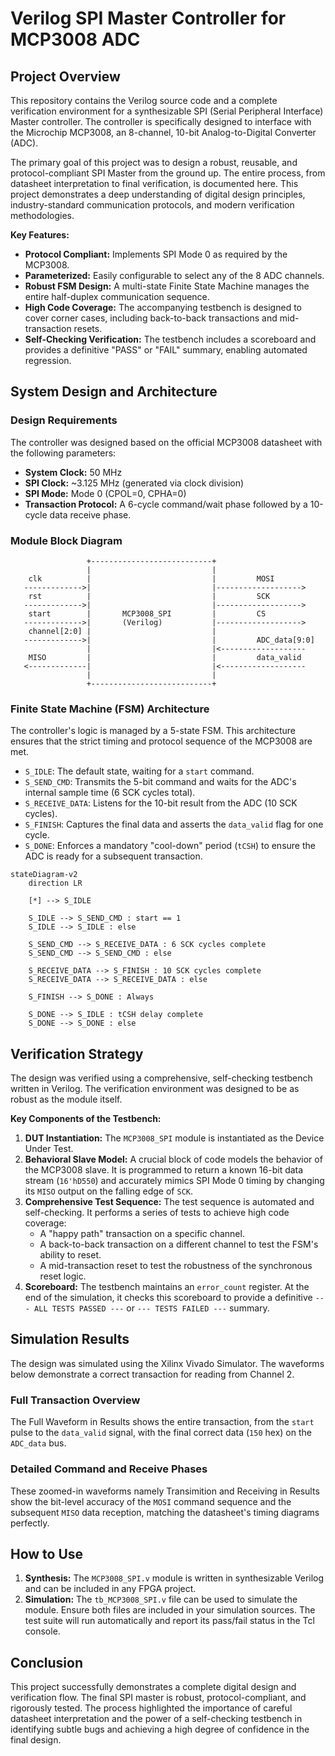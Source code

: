 
# Verilog SPI Master Controller for MCP3008 ADC

## Project Overview

This repository contains the Verilog source code and a complete verification environment for a synthesizable SPI (Serial Peripheral Interface) Master controller. The controller is specifically designed to interface with the Microchip MCP3008, an 8-channel, 10-bit Analog-to-Digital Converter (ADC).

The primary goal of this project was to design a robust, reusable, and protocol-compliant SPI Master from the ground up. The entire process, from datasheet interpretation to final verification, is documented here. This project demonstrates a deep understanding of digital design principles, industry-standard communication protocols, and modern verification methodologies.

**Key Features:**
*   **Protocol Compliant:** Implements SPI Mode 0 as required by the MCP3008.
*   **Parameterized:** Easily configurable to select any of the 8 ADC channels.
*   **Robust FSM Design:** A multi-state Finite State Machine manages the entire half-duplex communication sequence.
*   **High Code Coverage:** The accompanying testbench is designed to cover corner cases, including back-to-back transactions and mid-transaction resets.
*   **Self-Checking Verification:** The testbench includes a scoreboard and provides a definitive "PASS" or "FAIL" summary, enabling automated regression.

## System Design and Architecture

### Design Requirements

The controller was designed based on the official MCP3008 datasheet with the following parameters:
*   **System Clock:** 50 MHz
*   **SPI Clock:** ~3.125 MHz (generated via clock division)
*   **SPI Mode:** Mode 0 (CPOL=0, CPHA=0)
*   **Transaction Protocol:** A 6-cycle command/wait phase followed by a 10-cycle data receive phase.

### Module Block Diagram

```
                 +---------------------------+
                 |                           |
    clk          |                           |         MOSI
   ------------->|                           |------------------->
    rst          |                           |         SCK
   ------------->|                           |------------------->
    start        |       MCP3008_SPI         |         CS
   ------------->|       (Verilog)           |------------------->
    channel[2:0] |                           |
   ------------->|                           |         ADC_data[9:0]
                 |                           |<-------------------
    MISO         |                           |         data_valid
   <-------------|                           |<-------------------
                 |                           |
                 +---------------------------+
```

### Finite State Machine (FSM) Architecture

The controller's logic is managed by a 5-state FSM. This architecture ensures that the strict timing and protocol sequence of the MCP3008 are met.

*   `S_IDLE`: The default state, waiting for a `start` command.
*   `S_SEND_CMD`: Transmits the 5-bit command and waits for the ADC's internal sample time (6 SCK cycles total).
*   `S_RECEIVE_DATA`: Listens for the 10-bit result from the ADC (10 SCK cycles).
*   `S_FINISH`: Captures the final data and asserts the `data_valid` flag for one cycle.
*   `S_DONE`: Enforces a mandatory "cool-down" period (`tCSH`) to ensure the ADC is ready for a subsequent transaction.

```mermaid
stateDiagram-v2
    direction LR

    [*] --> S_IDLE

    S_IDLE --> S_SEND_CMD : start == 1
    S_IDLE --> S_IDLE : else

    S_SEND_CMD --> S_RECEIVE_DATA : 6 SCK cycles complete
    S_SEND_CMD --> S_SEND_CMD : else

    S_RECEIVE_DATA --> S_FINISH : 10 SCK cycles complete
    S_RECEIVE_DATA --> S_RECEIVE_DATA : else

    S_FINISH --> S_DONE : Always

    S_DONE --> S_IDLE : tCSH delay complete
    S_DONE --> S_DONE : else
```

## Verification Strategy

The design was verified using a comprehensive, self-checking testbench written in Verilog. The verification environment was designed to be as robust as the module itself.

**Key Components of the Testbench:**
1.  **DUT Instantiation:** The `MCP3008_SPI` module is instantiated as the Device Under Test.
2.  **Behavioral Slave Model:** A crucial block of code models the behavior of the MCP3008 slave. It is programmed to return a known 16-bit data stream (`16'hD550`) and accurately mimics SPI Mode 0 timing by changing its `MISO` output on the falling edge of `SCK`.
3.  **Comprehensive Test Sequence:** The test sequence is automated and self-checking. It performs a series of tests to achieve high code coverage:
    *   A "happy path" transaction on a specific channel.
    *   A back-to-back transaction on a different channel to test the FSM's ability to reset.
    *   A mid-transaction reset to test the robustness of the synchronous reset logic.
4.  **Scoreboard:** The testbench maintains an `error_count` register. At the end of the simulation, it checks this scoreboard to provide a definitive `--- ALL TESTS PASSED ---` or `--- TESTS FAILED ---` summary.

## Simulation Results

The design was simulated using the Xilinx Vivado Simulator. The waveforms below demonstrate a correct transaction for reading from Channel 2.

### Full Transaction Overview

The Full Waveform in Results shows the entire transaction, from the `start` pulse to the `data_valid` signal, with the final correct data (`150` hex) on the `ADC_data` bus.

### Detailed Command and Receive Phases

These zoomed-in waveforms namely Transimition and Receiving in Results show the bit-level accuracy of the `MOSI` command sequence and the subsequent `MISO` data reception, matching the datasheet's timing diagrams perfectly.

## How to Use

1.  **Synthesis:** The `MCP3008_SPI.v` module is written in synthesizable Verilog and can be included in any FPGA project.
2.  **Simulation:** The `tb_MCP3008_SPI.v` file can be used to simulate the module. Ensure both files are included in your simulation sources. The test suite will run automatically and report its pass/fail status in the Tcl console.

## Conclusion

This project successfully demonstrates a complete digital design and verification flow. The final SPI master is robust, protocol-compliant, and rigorously tested. The process highlighted the importance of careful datasheet interpretation and the power of a self-checking testbench in identifying subtle bugs and achieving a high degree of confidence in the final design.
